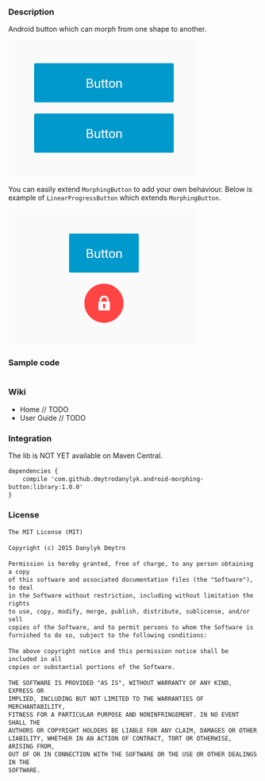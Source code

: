 ### Description

Android button which can morph from one shape to another.

<img src="screenshots/intro1.gif" width="380" />

You can easily extend `MorphingButton` to add your own behaviour. Below is example of `LinearProgressButton` which extends `MorphingButton`.

<img src="screenshots/intro2.gif" width="380" />

### Sample code

```java

```

### Wiki

- Home // TODO
- User Guide // TODO

### Integration

The lib is NOT YET available on Maven Central.

```
dependencies {
    compile 'com.github.dmytrodanylyk.android-morphing-button:library:1.0.0'
}
```

### License

```
The MIT License (MIT)

Copyright (c) 2015 Danylyk Dmytro

Permission is hereby granted, free of charge, to any person obtaining a copy
of this software and associated documentation files (the "Software"), to deal
in the Software without restriction, including without limitation the rights
to use, copy, modify, merge, publish, distribute, sublicense, and/or sell
copies of the Software, and to permit persons to whom the Software is
furnished to do so, subject to the following conditions:

The above copyright notice and this permission notice shall be included in all
copies or substantial portions of the Software.

THE SOFTWARE IS PROVIDED "AS IS", WITHOUT WARRANTY OF ANY KIND, EXPRESS OR
IMPLIED, INCLUDING BUT NOT LIMITED TO THE WARRANTIES OF MERCHANTABILITY,
FITNESS FOR A PARTICULAR PURPOSE AND NONINFRINGEMENT. IN NO EVENT SHALL THE
AUTHORS OR COPYRIGHT HOLDERS BE LIABLE FOR ANY CLAIM, DAMAGES OR OTHER
LIABILITY, WHETHER IN AN ACTION OF CONTRACT, TORT OR OTHERWISE, ARISING FROM,
OUT OF OR IN CONNECTION WITH THE SOFTWARE OR THE USE OR OTHER DEALINGS IN THE
SOFTWARE.
```
